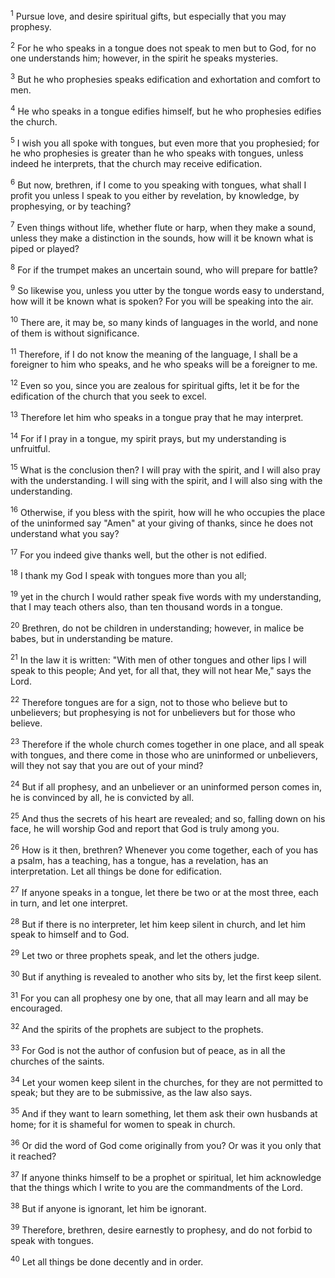 <sup>1</sup> 
Pursue love, and desire spiritual gifts, but especially that you may prophesy. 

<sup>2</sup> 
For he who speaks in a tongue does not speak to men but to God, for no one understands him; however, in the spirit he speaks mysteries. 

<sup>3</sup> 
But he who prophesies speaks edification and exhortation and comfort to men. 

<sup>4</sup> 
He who speaks in a tongue edifies himself, but he who prophesies edifies the church. 

<sup>5</sup> 
I wish you all spoke with tongues, but even more that you prophesied; for he who prophesies is greater than he who speaks with tongues, unless indeed he interprets, that the church may receive edification.

<sup>6</sup> 
But now, brethren, if I come to you speaking with tongues, what shall I profit you unless I speak to you either by revelation, by knowledge, by prophesying, or by teaching? 

<sup>7</sup> 
Even things without life, whether flute or harp, when they make a sound, unless they make a distinction in the sounds, how will it be known what is piped or played? 

<sup>8</sup> 
For if the trumpet makes an uncertain sound, who will prepare for battle? 

<sup>9</sup> 
So likewise you, unless you utter by the tongue words easy to understand, how will it be known what is spoken? For you will be speaking into the air. 

<sup>10</sup> 
There are, it may be, so many kinds of languages in the world, and none of them is without significance. 

<sup>11</sup> 
Therefore, if I do not know the meaning of the language, I shall be a foreigner to him who speaks, and he who speaks will be a foreigner to me. 

<sup>12</sup> 
Even so you, since you are zealous for spiritual gifts, let it be for the edification of the church that you seek to excel. 

<sup>13</sup> 
Therefore let him who speaks in a tongue pray that he may interpret. 

<sup>14</sup> 
For if I pray in a tongue, my spirit prays, but my understanding is unfruitful. 

<sup>15</sup> 
What is the conclusion then? I will pray with the spirit, and I will also pray with the understanding. I will sing with the spirit, and I will also sing with the understanding. 

<sup>16</sup> 
Otherwise, if you bless with the spirit, how will he who occupies the place of the uninformed say "Amen" at your giving of thanks, since he does not understand what you say? 

<sup>17</sup> 
For you indeed give thanks well, but the other is not edified. 

<sup>18</sup> 
I thank my God I speak with tongues more than you all; 

<sup>19</sup> 
yet in the church I would rather speak five words with my understanding, that I may teach others also, than ten thousand words in a tongue.

<sup>20</sup> 
Brethren, do not be children in understanding; however, in malice be babes, but in understanding be mature. 

<sup>21</sup> 
In the law it is written: "With men of other tongues and other lips I will speak to this people; And yet, for all that, they will not hear Me," says the Lord. 

<sup>22</sup> 
Therefore tongues are for a sign, not to those who believe but to unbelievers; but prophesying is not for unbelievers but for those who believe. 

<sup>23</sup> 
Therefore if the whole church comes together in one place, and all speak with tongues, and there come in those who are uninformed or unbelievers, will they not say that you are out of your mind? 

<sup>24</sup> 
But if all prophesy, and an unbeliever or an uninformed person comes in, he is convinced by all, he is convicted by all. 

<sup>25</sup> 
And thus the secrets of his heart are revealed; and so, falling down on his face, he will worship God and report that God is truly among you.

<sup>26</sup> 
How is it then, brethren? Whenever you come together, each of you has a psalm, has a teaching, has a tongue, has a revelation, has an interpretation. Let all things be done for edification. 

<sup>27</sup> 
If anyone speaks in a tongue, let there be two or at the most three, each in turn, and let one interpret. 

<sup>28</sup> 
But if there is no interpreter, let him keep silent in church, and let him speak to himself and to God. 

<sup>29</sup> 
Let two or three prophets speak, and let the others judge. 

<sup>30</sup> 
But if anything is revealed to another who sits by, let the first keep silent. 

<sup>31</sup> 
For you can all prophesy one by one, that all may learn and all may be encouraged. 

<sup>32</sup> 
And the spirits of the prophets are subject to the prophets. 

<sup>33</sup> 
For God is not the author of confusion but of peace, as in all the churches of the saints. 

<sup>34</sup> 
Let your women keep silent in the churches, for they are not permitted to speak; but they are to be submissive, as the law also says. 

<sup>35</sup> 
And if they want to learn something, let them ask their own husbands at home; for it is shameful for women to speak in church. 

<sup>36</sup> 
Or did the word of God come originally from you? Or was it you only that it reached? 

<sup>37</sup> 
If anyone thinks himself to be a prophet or spiritual, let him acknowledge that the things which I write to you are the commandments of the Lord. 

<sup>38</sup> 
But if anyone is ignorant, let him be ignorant. 

<sup>39</sup> 
Therefore, brethren, desire earnestly to prophesy, and do not forbid to speak with tongues. 

<sup>40</sup> 
Let all things be done decently and in order.